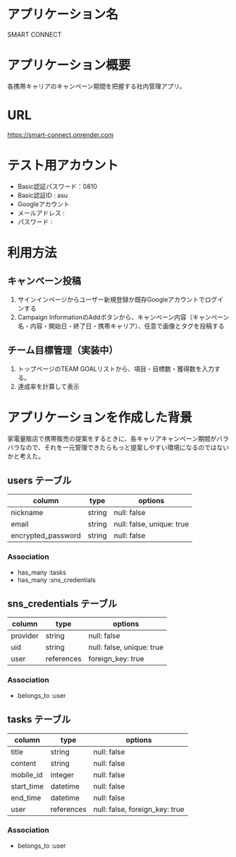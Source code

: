 # アプリケーション名
SMART CONNECT

# アプリケーション概要
各携帯キャリアのキャンペーン期間を把握する社内管理アプリ。

# URL
https://smart-connect.onrender.com

# テスト用アカウント
- Basic認証パスワード：0810
- Basic認証ID : asu
- Googleアカウント
- メールアドレス :
- パスワード :

# 利用方法
## キャンペーン投稿
1. サインインページからユーザー新規登録か既存Googleアカウントでログインする
2. Campaign InformationのAddボタンから、キャンペーン内容（キャンペーン名・内容・開始日・終了日・携帯キャリア）、任意で画像とタグを投稿する

## チーム目標管理（実装中）
1. トップページのTEAM GOALリストから、項目・目標数・獲得数を入力する。
2. 達成率を計算して表示


# アプリケーションを作成した背景
家電量販店で携帯販売の提案をするときに、各キャリアキャンペーン期間がバラバラなので、それを一元管理できたらもっと提案しやすい環境になるのではないかと考えた。






















## users テーブル
| column             | type   | options                   |
| ------------------ | ------ | --------------------------|
| nickname           | string | null: false               |
| email              | string | null: false, unique: true |
| encrypted_password | string | null: false               |

### Association
- has_many :tasks
- has_many :sns_credentials



## sns_credentials テーブル
| column             | type        | options                   |
| ------------------ | ------      | --------------------------|
| provider           | string      | null: false               |
| uid                | string      | null: false, unique: true |
| user               | references  | foreign_key: true         |

### Association
- belongs_to :user



## tasks テーブル
| column             | type        | options                                |
| ------------------ | ------      | -------------------------------------- |
| title              | string      | null: false                            |
| content            | string      | null: false                            |
| mobile_id          | integer     | null: false                            |
| start_time         | datetime    | null: false                            |
| end_time           | datetime    | null: false                            |
| user               | references  | null: false, foreign_key: true         |

### Association
- belongs_to :user